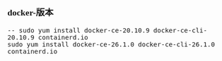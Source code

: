 <span  style="font-family: Simsun,serif; font-size: 17px; ">

### docker-版本

~~~
-- sudo yum install docker-ce-20.10.9 docker-ce-cli-20.10.9 containerd.io
sudo yum install docker-ce-26.1.0 docker-ce-cli-26.1.0 containerd.io
~~~

</span>
